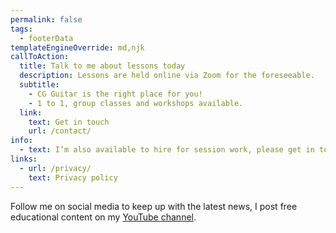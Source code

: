 ```yaml
---
permalink: false
tags:
  - footerData
templateEngineOverride: md,njk
callToAction:
  title: Talk to me about lessons today
  description: Lessons are held online via Zoom for the foreseeable.
  subtitle:
    - CG Guitar is the right place for you!
    - 1 to 1, group classes and workshops available.
  link:
    text: Get in touch
    url: /contact/
info:
  - text: I’m also available to hire for session work, please get in touch.
links:
  - url: /privacy/
    text: Privacy policy
---
```


Follow me on social media to keep up with the latest news,
I post free educational content on my [YouTube channel]({{metadata.author.youtube}}).